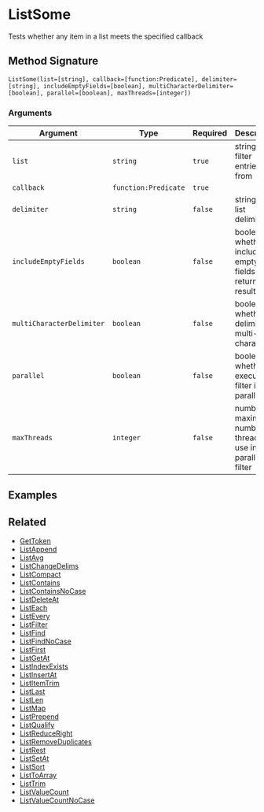 # ListSome

Tests whether any item in a list meets the specified callback

## Method Signature

```
ListSome(list=[string], callback=[function:Predicate], delimiter=[string], includeEmptyFields=[boolean], multiCharacterDelimiter=[boolean], parallel=[boolean], maxThreads=[integer])
```

### Arguments

| Argument                  | Type                 | Required | Description                                                        | Default |
| ------------------------- | -------------------- | -------- | ------------------------------------------------------------------ | ------- |
| `list`                    | `string`             | `true`   | string list to filter entries from                                 |         |
| `callback`                | `function:Predicate` | `true`   |                                                                    |         |
| `delimiter`               | `string`             | `false`  | string the list delimiter                                          | `,`     |
| `includeEmptyFields`      | `boolean`            | `false`  | boolean whether to include empty fields in the returned result     | `false` |
| `multiCharacterDelimiter` | `boolean`            | `false`  | boolean whether the delimiter is multi-character                   | `true`  |
| `parallel`                | `boolean`            | `false`  | boolean whether to execute the filter in parallel                  | `false` |
| `maxThreads`              | `integer`            | `false`  | number the maximum number of threads to use in the parallel filter |         |

## Examples

## Related

* [GetToken](gettoken.md)
* [ListAppend](listappend.md)
* [ListAvg](listavg.md)
* [ListChangeDelims](listchangedelims.md)
* [ListCompact](listcompact.md)
* [ListContains](listcontains.md)
* [ListContainsNoCase](listcontainsnocase.md)
* [ListDeleteAt](listdeleteat.md)
* [ListEach](listeach.md)
* [ListEvery](listevery.md)
* [ListFilter](listfilter.md)
* [ListFind](listfind.md)
* [ListFindNoCase](listfindnocase.md)
* [ListFirst](listfirst.md)
* [ListGetAt](listgetat.md)
* [ListIndexExists](listindexexists.md)
* [ListInsertAt](listinsertat.md)
* [ListItemTrim](listitemtrim.md)
* [ListLast](listlast.md)
* [ListLen](listlen.md)
* [ListMap](listmap.md)
* [ListPrepend](listprepend.md)
* [ListQualify](listqualify.md)
* [ListReduceRight](listreduceright.md)
* [ListRemoveDuplicates](listremoveduplicates.md)
* [ListRest](listrest.md)
* [ListSetAt](listsetat.md)
* [ListSort](listsort.md)
* [ListToArray](listtoarray.md)
* [ListTrim](listtrim.md)
* [ListValueCount](listvaluecount.md)
* [ListValueCountNoCase](listvaluecountnocase.md)
